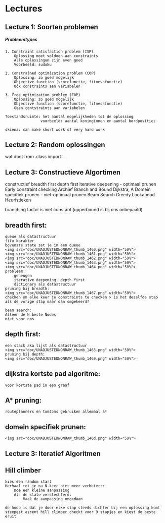 # Lectures



## Lecture 1: Soorten problemen

##### Probleemtypes
	1. Constraint satisfaction problem (CSP)
		Oplossing moet voldoen aan constraints
		Alle oplossingen zijn even goed
		Voorbeeld: sudoku
	
	2. Constrained optimization problem (COP)
		Oplossing: zo goed mogelijk
		Objective function (scorefunctie, fitnessfunctie)
		Óók constraints aan variabelen 
	
	3. Free optimization problem (FOP)
		Oplossing: zo goed mogelijk
		Objective function (scorefunctie, fitnessfunctie)
		Geen contstraints aan variabelen
	
	Toestandsruimte: het aantal mogelijkheden tot de oplossing 
					voorbeeld: aantal koninginnen en aantal bordposities
	
	skiena: can make short work of very hard work
		

## Lecture 2: Random oplossingen

wat doet from .class import ..
 

## Lecture 3: Constructieve Algortimen
constructief
	breadth first
	depth first
	iterative deepening
		- optimaal prunen
			Early constraint checking
			Archief
			Branch and Bound
			Dijkstra, A
			Domein specifiek prunen
		- niet-optimaal prunen
			Beam Search
			Greedy Lookahead
			Heuristieken

branching factor is niet constant (upperbound is bij ons onbepaald)


breadth first:
--------------------
	queue als datastructuur
	fifo karakter
	bovenste state zet je in een queue 
	<img src="doc/UNADJUSTEDNONRAW_thumb_1460.png" width="50%">
	<img src="doc/UNADJUSTEDNONRAW_thumb_1461.png" width="50%">
	<img src="doc/UNADJUSTEDNONRAW_thumb_1462.png" width="50%">
	<img src="doc/UNADJUSTEDNONRAW_thumb_1463.png" width="50%">
	<img src="doc/UNADJUSTEDNONRAW_thumb_1464.png" width="50%">
	probleem:
		geheugen
		iterative deepening. depth first
		dictionary als datastructuur
	pruning bij breadth:
	<img src="doc/UNADJUSTEDNONRAW_thumb_1467.png" width="50%">
	checken om elke keer je constraints te checken > is het dezelfde stap als de vorige stap maar dan omgekeerd?

	beam search:
	Alleen de N beste Nodes 
	niet voor ons


depth first:
--------------------
	een stack aka lijst als datastructuur
	<img src="doc/UNADJUSTEDNONRAW_thumb_1465.png" width="50%">
	pruning bij depth:
	<img src="doc/UNADJUSTEDNONRAW_thumb_1469.png" width="50%">


dijkstra kortste pad algoritme:
--------------------
	voor kortste pad in een graaf

A* pruning:
--------------------
	routeplanners en tomtoms gebruiken allemaal a*


domein specifiek prunen:
--------------------
	<img src="doc/UNADJUSTEDNONRAW_thumb_146d.png" width="50%">

## Lecture 3: Iteratief Algoritmen

Hill climber 
--------------------
	kies een random start
	Herhaal tot je na N-keer niet meer verbetert:
		Doe een kleine aanpassing
		Als de state verslechterd:
			Maak de aanpassing ongedaan

	de hoop is dat je door elke stap steeds dichter bij een oplossing komt
	steepest ascent hill climber checkt voor 9 stapjes en kiest de beste eruit